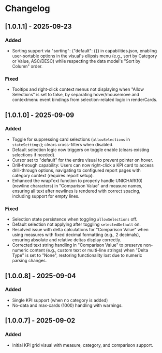 # Changelog

## [1.0.1.1] - 2025-09-23
### Added
- Sorting support via "sorting": {"default": {}} in capabilities.json, enabling user-sortable options in the visual's ellipsis menu (e.g., sort by Category or Value, ASC/DESC) while respecting the data model's "Sort by Column" order.

### Fixed
- Tooltips and right-click context menus not displaying when "Allow Selections" is set to false, by separating hover/mousemove and contextmenu event bindings from selection-related logic in renderCards.

## [1.0.1.0] - 2025-09-09
### Added
- Toggle for suppressing card selections (`allowSelections` in `stateSettings`); clears cross-filters when disabled.
- Default selection logic now triggers on toggle enable (clears existing selections if needed).
- Cursor set to "default" for the entire visual to prevent pointer on hover.
- Drill-through capability: Users can now right-click a KPI card to access drill-through options, navigating to configured report pages with category context (requires report setup).
- Enhanced the wrapText function to properly handle UNICHAR(10) (newline characters) in "Comparison Value" and measure names, ensuring all text after newlines is rendered with correct spacing, including support for empty lines.

### Fixed
- Selection state persistence when toggling `allowSelections` off.
- Default selection not applying after toggling `selectedDefault` on.
- Resolved issue with delta calculations for "Comparison Value" when using measures with fixed decimal formatting (e.g., 2 decimals), ensuring absolute and relative deltas display correctly.
- Corrected text string handling in "Comparison Value" to preserve non-numeric content (e.g., custom text or multi-line strings) when "Delta Type" is set to "None", restoring functionality lost due to numeric parsing changes.

## [1.0.0.8] - 2025-09-04
### Added
- Single KPI support (when no category is added)
- No-data and max-cards (1000) handling with warnings.

## [1.0.0.7] - 2025-09-02
### Added
- Initial KPI grid visual with measure, category, and comparison support.